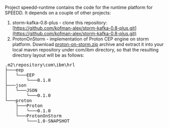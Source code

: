 Project speedd-runtime contains the code for the runtime platform for SPEEDD. It depends on a couple of other projects:


1. storm-kafka-0.8-plus - clone this repository: [https://github.com/kofman-alex/storm-kafka-0.8-plus.git](https://github.com/kofman-alex/storm-kafka-0.8-plus.git)
2. ProtonOnStorm - implementation of Proton CEP engine on storm platform. Download [proton-on-storm.zip](https://github.com/kofman-alex/speedd/blob/master/proton-on-storm.zip "proton-on-storm.zip") archive and extract it into your local maven repository under com/ibm directory, so that the resulting directory layout will be as follows:
<pre>.m2\repository\com\ibm\hrl
├───eep
│   └───EEP
│       └───0.1.0
├───json
│   └───JSON
│       └───0.1.0
└───proton
    ├───Proton
    │   └───0.1.0
    └───ProtonOnStorm
        └───1.0-SNAPSHOT
 </pre>